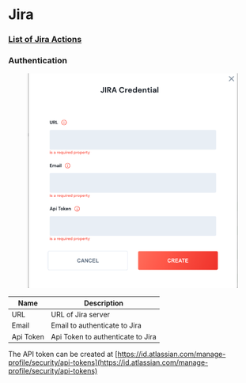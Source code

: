 # Jira

### [List of Jira Actions](https://docs.unskript.com/unskript-product-documentation/lists/action\_list#jira)

### Authentication

<figure><img src="../../.gitbook/assets/Screen Shot 2023-03-29 at 12.42.29 PM.png" alt=""><figcaption></figcaption></figure>

| Name      | Description                       |
| --------- | --------------------------------- |
| URL       | URL of Jira server                |
| Email     | Email to authenticate to Jira     |
| Api Token | Api Token to authenticate to Jira |

The API token can be created at [https://id.atlassian.com/manage-profile/security/api-tokens](https://id.atlassian.com/manage-profile/security/api-tokens)
